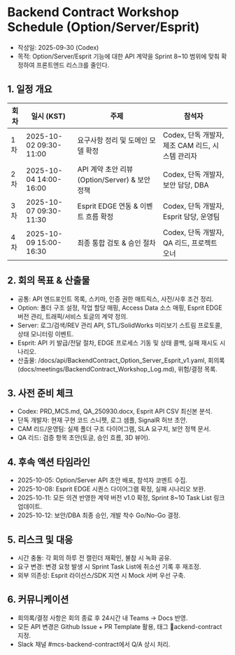 # Backend Contract Workshop Schedule (Option/Server/Esprit)
- 작성일: 2025-09-30 (Codex)
- 목적: Option/Server/Esprit 기능에 대한 API 계약을 Sprint 8~10 범위에 맞춰 확정하여 프론트엔드 리스크를 줄인다.

## 1. 일정 개요
| 회차 | 일시 (KST) | 주제 | 참석자 |
| --- | --- | --- | --- |
| 1차 | 2025-10-02 09:30-11:00 | 요구사항 정리 및 도메인 모델 확정 | Codex, 단독 개발자, 제조 CAM 리드, 시스템 관리자 |
| 2차 | 2025-10-04 14:00-16:00 | API 계약 초안 리뷰(Option/Server) & 보안 정책 | Codex, 단독 개발자, 보안 담당, DBA |
| 3차 | 2025-10-07 09:30-11:30 | Esprit EDGE 연동 & 이벤트 흐름 확정 | Codex, 단독 개발자, Esprit 담당, 운영팀 |
| 4차 | 2025-10-09 15:00-16:30 | 최종 통합 검토 & 승인 절차 | Codex, 단독 개발자, QA 리드, 프로젝트 오너 |

## 2. 회의 목표 & 산출물
- 공통: API 엔드포인트 목록, 스키마, 인증 권한 매트릭스, 사전/사후 조건 정리.
- Option: 폴더 구조 설정, 작업 할당 매핑, Access Data 소스 매핑, Esprit EDGE 버전 관리, 트래픽/서비스 토글의 계약 정의.
- Server: 로그/검색/REV 관리 API, STL/SolidWorks 미리보기 스트림 프로토콜, 상태 모니터링 이벤트.
- Esprit: API 키 발급/전달 절차, EDGE 프로세스 기동 및 상태 콜백, 실패 재시도 시나리오.
- 산출물: /docs/api/BackendContract_Option_Server_Esprit_v1.yaml, 회의록(docs/meetings/BackendContract_Workshop_Log.md), 위험/결정 목록.

## 3. 사전 준비 체크
- Codex: PRD_MCS.md, QA_250930.docx, Esprit API CSV 최신본 분석.
- 단독 개발자: 현재 구현 코드 스니펫, 로그 샘플, SignalR 허브 초안.
- CAM 리드/운영팀: 실제 폴더 구조 다이어그램, SLA 요구치, 보안 정책 문서.
- QA 리드: 검증 항목 초안(토글, 승인 흐름, 3D 뷰어).

## 4. 후속 액션 타임라인
- 2025-10-05: Option/Server API 초안 배포, 참석자 코멘트 수집.
- 2025-10-08: Esprit EDGE 시퀀스 다이어그램 확정, 실패 시나리오 보완.
- 2025-10-11: 모든 의견 반영한 계약 버전 v1.0 확정, Sprint 8~10 Task List 링크 업데이트.
- 2025-10-12: 보안/DBA 최종 승인, 개발 착수 Go/No-Go 결정.

## 5. 리스크 및 대응
- 시간 충돌: 각 회의 하루 전 캘린더 재확인, 불참 시 녹화 공유.
- 요구 변경: 변경 요청 발생 시 Sprint Task List에 취소선 기록 후 재조정.
- 외부 의존성: Esprit 라이선스/SDK 지연 시 Mock 서버 우선 구축.

## 6. 커뮤니케이션
- 회의록/결정 사항은 회의 종료 후 24시간 내 Teams → Docs 반영.
- 모든 API 변경은 Github Issue + PR Template 활용, 태그 ackend-contract 지정.
- Slack 채널 #mcs-backend-contract에서 Q/A 상시 처리.
